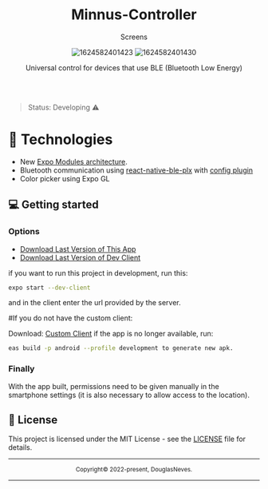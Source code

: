 <div align="center">
  <h1>Minnus-Controller</h1>
 
   <p>Screens</p>
  
  ![1624582401423](https://user-images.githubusercontent.com/63128431/123353175-515e8a80-d537-11eb-9d8d-62feb27850d6.gif)
  ![1624582401430](https://user-images.githubusercontent.com/63128431/123353230-6c30ff00-d537-11eb-80ad-6d4cfd3501b6.gif)
  
  
  
  <p>Universal control for devices that use BLE (Bluetooth Low Energy)</p>
 </div>

<div align="center">
  
</div>

<br>
<br>

>Status: Developing ⚠️
#  📱 Technologies
 
  - New [Expo Modules architecture](https://blog.expo.dev/whats-new-in-expo-modules-infrastructure-7a7cdda81ebc).
  - Bluetooth communication using [react-native-ble-plx](https://github.com/dotintent/react-native-ble-plx) with [config plugin](https://github.com/expo/config-plugins/tree/main/packages/react-native-ble-plx)
  - Color picker using Expo GL  


## 💻 Getting started

### Options

- [Download Last Version of This App](https://nodejs.org/en/)
- [Download Last Version of Dev Client](https://expo.io/)  

if you want to run this project in development, run this:
```bash
expo start --dev-client
```
and in the client enter the url provided by the server.

#If you do not have the custom client:

Download:
[Custom Client](https://expo.dev/accounts/dneves-zti/projects/teste/builds/f5536606-002d-4299-873c-643c51106967)
if the app is no longer available, run:
```bash
eas build -p android --profile development to generate new apk.
```


### Finally

With the app built, permissions need to be given manually in the smartphone settings (it is also necessary to allow access to the location).
## 📝 License

This project is licensed under the MIT License - see the [LICENSE](LICENSE) file for details.

<hr>
<div align="center">
  <sub>Copyright© 2022-present, DouglasNeves.</sub>
</div>
<hr>
